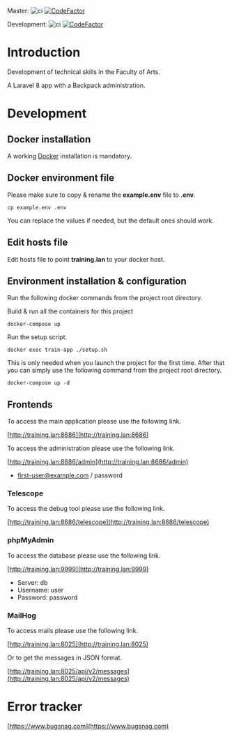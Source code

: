 Master:
![ci](https://github.com/unil-lettres/training/workflows/ci/badge.svg?branch=master)
[![CodeFactor](https://www.codefactor.io/repository/github/unil-lettres/training/badge/master)](https://www.codefactor.io/repository/github/unil-lettres/training/overview/master)

Development:
![ci](https://github.com/unil-lettres/training/workflows/ci/badge.svg?branch=development)
[![CodeFactor](https://www.codefactor.io/repository/github/unil-lettres/training/badge/development)](https://www.codefactor.io/repository/github/unil-lettres/training/overview/development)

# Introduction

Development of technical skills in the Faculty of Arts.

A Laravel 8 app with a Backpack administration.

# Development

## Docker installation

A working [Docker](https://docs.docker.com/engine/installation/) installation is mandatory.

## Docker environment file

Please make sure to copy & rename the **example.env** file to **.env**.

``cp example.env .env``

You can replace the values if needed, but the default ones should work.

## Edit hosts file

Edit hosts file to point **training.lan** to your docker host.

## Environment installation & configuration

Run the following docker commands from the project root directory.

Build & run all the containers for this project

``docker-compose up``

Run the setup script.

``docker exec train-app ./setup.sh``

This is only needed when you launch the project for the first time. After that you can simply use the following command from the project root directory.

``docker-compose up -d``

## Frontends

To access the main application please use the following link.

[http://training.lan:8686](http://training.lan:8686)

To access the administration please use the following link.

[http://training.lan:8686/admin](http://training.lan:8686/admin)

+ first-user@example.com / password

### Telescope

To access the debug tool please use the following link.

[http://training.lan:8686/telescope](http://training.lan:8686/telescope)

### phpMyAdmin

To access the database please use the following link.

[http://training.lan:9999](http://training.lan:9999)

+ Server: db
+ Username: user
+ Password: password

### MailHog

To access mails please use the following link.

[http://training.lan:8025](http://training.lan:8025)

Or to get the messages in JSON format.

[http://training.lan:8025/api/v2/messages](http://training.lan:8025/api/v2/messages)

# Error tracker

[https://www.bugsnag.com](https://www.bugsnag.com)
